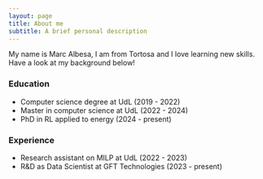 ```yaml
---
layout: page
title: About me
subtitle: A brief personal description
---
```


My name is Marc Albesa, I am from Tortosa and I love learning new skills. Have a look at my background below!

### Education

- Computer science degree at UdL (2019 - 2022)
- Master in computer science at UdL (2022 - 2024)
- PhD in RL applied to energy (2024 - present)

### Experience
- Research assistant on MILP at UdL (2022 - 2023)
- R&D as Data Scientist at GFT Technologies (2023 - present)